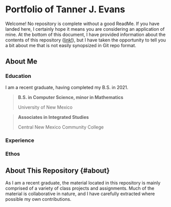 # Portfolio of Tanner J. Evans

Welcome! No repository is complete without a good ReadMe. If you have landed here, I certainly hope it means you are considering an application of mine. At the bottom of this document, I have provided information about the contents of this repository ([link!](#about)), but I have taken the opportunity to tell you a bit about me that is not easily synopsized in Git repo format. 

## About Me



### Education

I am a recent graduate, having completed my B.S. in 2021. 

> **B.S. in Computer Science, minor in Mathematics**
> 
> University of New Mexico

> **Associates in Integrated Studies**
> 
> Central New Mexico Community College

### Experience

### Ethos

## About This Repository {#about}
As I am a recent graduate, the material located in this repository is mainly comprised of a variety of class projects and assignments. Much of the material is collaborative in nature, and I have carefully extracted where possible my own contributions. 
